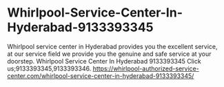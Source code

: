 # Whirlpool-Service-Center-In-Hyderabad-9133393345
 Whirlpool service center in Hyderabad provides you the excellent service, at our service field we provide you the genuine and safe service at your doorstep. Whirlpool Service Center In Hyderabad 9133393345 Click us;9133393345,9133393346.   https://whirlpool-authorized-service-center.com/whirlpool-service-center-in-hyderabad-9133393345/
